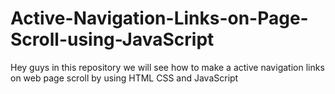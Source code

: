 # Active-Navigation-Links-on-Page-Scroll-using-JavaScript
Hey guys in this repository we will see how to make a active navigation links on web page scroll by using HTML CSS and JavaScript
